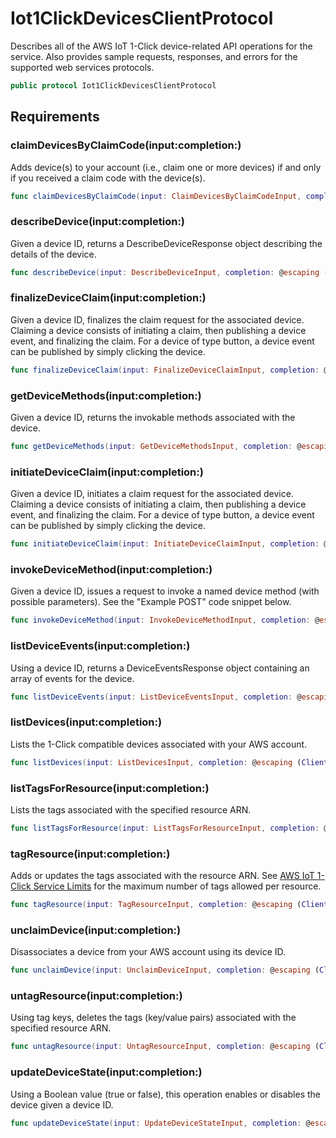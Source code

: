# Iot1ClickDevicesClientProtocol

Describes all of the AWS IoT 1-Click device-related API operations for the service. Also provides sample requests, responses, and errors for the supported web services protocols.

``` swift
public protocol Iot1ClickDevicesClientProtocol 
```

## Requirements

### claimDevicesByClaimCode(input:completion:)

Adds device(s) to your account (i.e., claim one or more devices) if and only if you received a claim code with the device(s).

``` swift
func claimDevicesByClaimCode(input: ClaimDevicesByClaimCodeInput, completion: @escaping (ClientRuntime.SdkResult<ClaimDevicesByClaimCodeOutputResponse, ClaimDevicesByClaimCodeOutputError>) -> Void)
```

### describeDevice(input:completion:)

Given a device ID, returns a DescribeDeviceResponse object describing the details of the device.

``` swift
func describeDevice(input: DescribeDeviceInput, completion: @escaping (ClientRuntime.SdkResult<DescribeDeviceOutputResponse, DescribeDeviceOutputError>) -> Void)
```

### finalizeDeviceClaim(input:completion:)

Given a device ID, finalizes the claim request for the associated device. Claiming a device consists of initiating a claim, then publishing a device event, and finalizing the claim. For a device of type button, a device event can be published by simply clicking the device.

``` swift
func finalizeDeviceClaim(input: FinalizeDeviceClaimInput, completion: @escaping (ClientRuntime.SdkResult<FinalizeDeviceClaimOutputResponse, FinalizeDeviceClaimOutputError>) -> Void)
```

### getDeviceMethods(input:completion:)

Given a device ID, returns the invokable methods associated with the device.

``` swift
func getDeviceMethods(input: GetDeviceMethodsInput, completion: @escaping (ClientRuntime.SdkResult<GetDeviceMethodsOutputResponse, GetDeviceMethodsOutputError>) -> Void)
```

### initiateDeviceClaim(input:completion:)

Given a device ID, initiates a claim request for the associated device. Claiming a device consists of initiating a claim, then publishing a device event, and finalizing the claim. For a device of type button, a device event can be published by simply clicking the device.

``` swift
func initiateDeviceClaim(input: InitiateDeviceClaimInput, completion: @escaping (ClientRuntime.SdkResult<InitiateDeviceClaimOutputResponse, InitiateDeviceClaimOutputError>) -> Void)
```

### invokeDeviceMethod(input:completion:)

Given a device ID, issues a request to invoke a named device method (with possible parameters). See the "Example POST" code snippet below.

``` swift
func invokeDeviceMethod(input: InvokeDeviceMethodInput, completion: @escaping (ClientRuntime.SdkResult<InvokeDeviceMethodOutputResponse, InvokeDeviceMethodOutputError>) -> Void)
```

### listDeviceEvents(input:completion:)

Using a device ID, returns a DeviceEventsResponse object containing an array of events for the device.

``` swift
func listDeviceEvents(input: ListDeviceEventsInput, completion: @escaping (ClientRuntime.SdkResult<ListDeviceEventsOutputResponse, ListDeviceEventsOutputError>) -> Void)
```

### listDevices(input:completion:)

Lists the 1-Click compatible devices associated with your AWS account.

``` swift
func listDevices(input: ListDevicesInput, completion: @escaping (ClientRuntime.SdkResult<ListDevicesOutputResponse, ListDevicesOutputError>) -> Void)
```

### listTagsForResource(input:completion:)

Lists the tags associated with the specified resource ARN.

``` swift
func listTagsForResource(input: ListTagsForResourceInput, completion: @escaping (ClientRuntime.SdkResult<ListTagsForResourceOutputResponse, ListTagsForResourceOutputError>) -> Void)
```

### tagResource(input:completion:)

Adds or updates the tags associated with the resource ARN. See [AWS IoT 1-Click Service Limits](https://docs.aws.amazon.com/iot-1-click/latest/developerguide/1click-appendix.html#1click-limits) for the maximum number of tags allowed per resource.

``` swift
func tagResource(input: TagResourceInput, completion: @escaping (ClientRuntime.SdkResult<TagResourceOutputResponse, TagResourceOutputError>) -> Void)
```

### unclaimDevice(input:completion:)

Disassociates a device from your AWS account using its device ID.

``` swift
func unclaimDevice(input: UnclaimDeviceInput, completion: @escaping (ClientRuntime.SdkResult<UnclaimDeviceOutputResponse, UnclaimDeviceOutputError>) -> Void)
```

### untagResource(input:completion:)

Using tag keys, deletes the tags (key/value pairs) associated with the specified resource ARN.

``` swift
func untagResource(input: UntagResourceInput, completion: @escaping (ClientRuntime.SdkResult<UntagResourceOutputResponse, UntagResourceOutputError>) -> Void)
```

### updateDeviceState(input:completion:)

Using a Boolean value (true or false), this operation enables or disables the device given a device ID.

``` swift
func updateDeviceState(input: UpdateDeviceStateInput, completion: @escaping (ClientRuntime.SdkResult<UpdateDeviceStateOutputResponse, UpdateDeviceStateOutputError>) -> Void)
```
